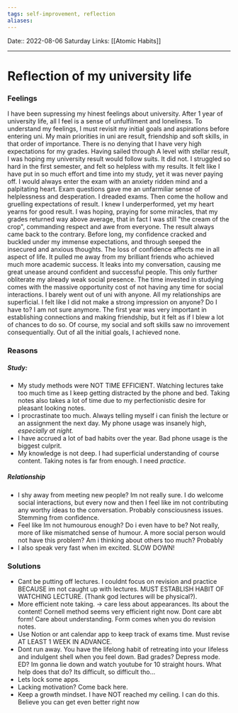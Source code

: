```yaml
---
tags: self-improvement, reflection
aliases: 
---
```

Date:: 2022-08-06 Saturday
Links: [[Atomic Habits]]
- - -
# Reflection of my university life

### Feelings
I have been supressing my hinest feelings about university. After 1 year of university life, all I feel is a sense of unfulfilment and loneliness. To understand my feelings, I must revisit my initial goals and aspirations before entering uni. My main priorities in uni are result, friendship and soft skills, in that order of importance. There is no denying that I have very high expectations for my grades. Having sailed through A level with stellar result, I was hoping my university result would follow suits. It did not. I struggled so hard in the first semester, and felt so helpless with my results. It felt like I have put in so much effort and time into my study, yet it was never paying off.  I would always enter the exam with an anxiety ridden mind and a palpitating heart. Exam questions gave me an unfarmiliar sense of helplessness and desperation. I dreaded exams. Then come the hollow and gruelling expectations of result. I knew I underperformed, yet my heart yearns for good result. I was hoping, praying for some miracles, that my grades returned way above average, that in fact I was still "the cream of the crop", commanding respect and awe from everyone. The result always came back to the contrary. Before long, my confidence cracked and buckled under my immense expectations, and through seeped the insecured and anxious thoughts. The loss of confidence affects me in all aspect of life. It pulled me away from my brilliant friends who achieved much more academic success. It leaks into my conversation, causing me great unease around confident and successful people. This only further obliterate my already weak social presence. The time invested in studying comes with the massive opportunity cost of not having any time for social interactions. I barely went out of uni with anyone. All my relationships are superficial. I felt like I did not make a strong impression on anyone? Do I have to? I am not sure anymore. The first year was very important in establishing connections and making friendship, but it felt as if I blew a lot of chances to do so. Of course, my social and soft skills saw no imrovement consequentially. Out of all the initial goals, I achieved none. 

### Reasons 
##### Study:
- My study methods were NOT TIME EFFICIENT. Watching lectures take too much time as I keep getting distracted by the phone and bed. Taking notes also takes a lot of time due to my perfectionistic desire for pleasant looking notes.
- I procrastinate too much. Always telling myself i can finish the lecture or an assignment the next day. My phone usage was insanely high, *especially at night.* 
- I have accrued a lot of bad habits over the year. Bad phone usage is the biggest culprit.
- My knowledge is not deep. I had superficial understanding of course content. Taking notes is far from enough. I need *practice*. 

##### Relationship
- I shy away from meeting new people? Im not really sure. I do welcome social interactions, but every now and then I feel like im not contributing any worthy ideas to the conversation. Probably consciousness issues. Stemming from confidence. 
- Feel like Im not humourous enough? Do i even have to be? Not really, more of like mismatched sense of humour.  A more social person would not have this problem? Am i thinking about others too much? Probably
- I also speak very fast when im excited. SLOW DOWN!
  
### Solutions
- Cant be putting off lectures. I couldnt focus on revision and practice BECAUSE im not caught up with lectures. MUST ESTABLISH HABIT OF WATCHING LECTURE. (Thank god lectures will be physical?).
- More efficient note taking. -> care less about appearances. Its about the content! Cornell method seems very efficient right now. Dont care abt form! Care about understanding. Form comes when you do revision notes. 
- Use Notion or ant calendar app to keep track of exams time. Must revise AT LEAST 1 WEEK IN ADVANCE. 
- Dont run away. You have the lifelong habit of retreating into your lifeless and indulgent shell when you feel down. Bad grades? Depress mode. ED? Im gonna lie down and watch youtube for 10 straight hours. What help does that do? Its difficult, so difficult tho...
- Lets lock some apps.
- Lacking motivation? Come back here. 
- Keep a growth mindset. I have NOT reached my ceiling. I can do this. Believe you can get even better right now